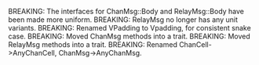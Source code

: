 BREAKING:  The interfaces for ChanMsg::Body and RelayMsg::Body have been made
more uniform.
BREAKING: RelayMsg no longer has any unit variants.
BREAKING: Renamed VPadding to Vpadding, for consistent snake case.
BREAKING: Moved ChanMsg methods into a trait.
BREAKING: Moved RelayMsg methods into a trait.
BREAKING: Renamed ChanCell->AnyChanCell, ChanMsg->AnyChanMsg.
